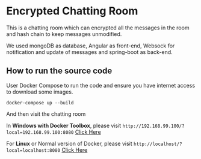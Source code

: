 # Encrypted Chatting Room

This is a chatting room which can encrypted all the messages in the room and hash chain to keep messages unmodified.

We used mongoDB as database, Angular as front-end, Websock for notification and update of messages and spring-boot as back-end.


## How to run the source code

User Docker Compose to run the code and ensure you have internet access to download some images.

`docker-compose up --build`

And then visit the chatting room

In **Windows with Docker Toolbox**, please visit `http://192.168.99.100/?local=192.168.99.100:8080` [Click Here](http://192.168.99.100/?local=192.168.99.100:8080)

For **Linux** or Normal version of Docker, please visit `http://localhost/?local=localhost:8080` [Click Here](http://localhost/?local=192.168.99.100:8080)
